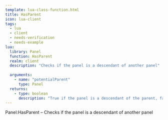 ```yaml
---
template: lua-class-function.html
title: HasParent
icon: lua-client
tags:
  - lua
  - client
  - needs-verification
  - needs-example
lua:
  library: Panel
  function: HasParent
  realm: client
  description: "Checks if the panel is a descendant of another panel"
  
  arguments:
    - name: "potentialParent"
      type: Panel
  returns:
    - type: boolean
      description: "True if the panel is a descendant of the parent, false otherwise"
---
```


<div class="lua__search__keywords">
Panel:HasParent &#x2013; Checks if the panel is a descendant of another panel
</div>
